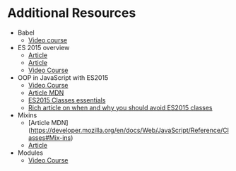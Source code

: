 # Additional Resources

- Babel
  - [Video course](https://app.pluralsight.com/library/courses/babel-get-started/table-of-contents)
- ES 2015 overview
  - [Article](https://github.com/lukehoban/es6features#readme)
  - [Article](https://babeljs.io/docs/learn-es2015/)
  - [Video Course](https://app.pluralsight.com/library/courses/nodejs-es6-web-apps/table-of-contents)
- OOP in JavaScript with ES2015
  - [Video Course](https://app.pluralsight.com/library/courses/javascript-es6-object-oriented-programming/table-of-contents)
  - [Article MDN](https://developer.mozilla.org/en/docs/Web/JavaScript/Reference/Classes)
  - [ES2015 Classes essentials](http://exploringjs.com/es6/ch_classes.html)
  - [Rich article on when and why you should avoid ES2015 classes](https://github.com/joshburgess/not-awesome-es6-classes)
- Mixins
  - [Article MDN] (https://developer.mozilla.org/en/docs/Web/JavaScript/Reference/Classes#Mix-ins)
  - [Article](http://justinfagnani.com/2015/12/21/real-mixins-with-javascript-classes/)
- Modules
  - [Video Course](https://app.pluralsight.com/library/courses/javascript-module-fundamentals/table-of-contents)
